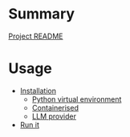 # Summary
[Project README](../../README.md)

<!-- # Overview -->

# Usage
 - [Installation](guide/install.md)
    - [Python virtual environment](guide/install-python.md)
    - [Containerised](guide/install-docker.md)
    - [LLM provider](guide/setup-llm-provider.md)
- [Run it](guide/run.md)

<!-- # Experiments -->
